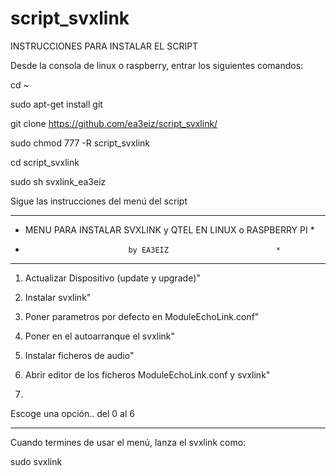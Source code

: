 # script_svxlink
INSTRUCCIONES PARA INSTALAR EL SCRIPT

Desde la consola de linux o raspberry, entrar los siguientes comandos:

cd ~

sudo apt-get install git

git clone https://github.com/ea3eiz/script_svxlink/

sudo chmod 777 -R script_svxlink

cd script_svxlink

sudo sh svxlink_ea3eiz

Sigue las instrucciones del menú del script




   ***************************************************************
   *  MENU PARA INSTALAR SVXLINK  y QTEL EN LINUX o RASPBERRY PI *
   *                            by EA3EIZ                        *
   ***************************************************************

   1) Actualizar Dispositivo (update y upgrade)"

   2) Instalar svxlink"

   3) Poner parametros por defecto en ModuleEchoLink.conf"

   4) Poner en el autoarranque el svxlink"

   5) Instalar ficheros de audio"

   6) Abrir editor de los ficheros ModuleEchoLink.conf y svxlink"

   
   0)  <Para Salir>

   Escoge una opción.. del 0 al 6
   
----------------------------------------------------------------------




Cuando termines de usar el menú, lanza el svxlink como:

sudo svxlink



